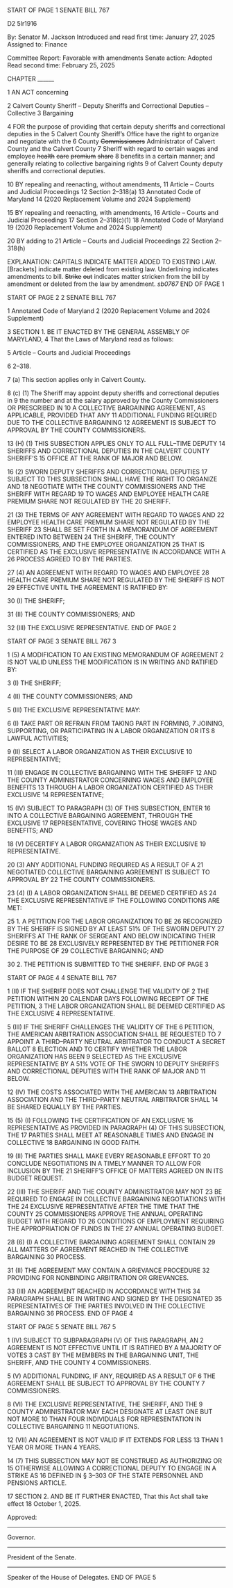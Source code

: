 START OF PAGE 1
SENATE BILL 767

D2 5lr1916

By: Senator M. Jackson
Introduced and read first time: January 27, 2025
Assigned to: Finance

Committee Report: Favorable with amendments
Senate action: Adopted
Read second time: February 25, 2025

CHAPTER ______

1 AN ACT concerning

2 Calvert County Sheriff – Deputy Sheriffs and Correctional Deputies – Collective
3 Bargaining

4 FOR the purpose of providing that certain deputy sheriffs and correctional deputies in the
5 Calvert County Sheriff’s Office have the right to organize and negotiate with the
6 County ~~Commissioners~~ Administrator of Calvert County and the Calvert County
7 Sheriff with regard to certain wages and employee ~~health~~ ~~care~~ ~~premium~~ ~~share~~
8 benefits in a certain manner; and generally relating to collective bargaining rights
9 of Calvert County deputy sheriffs and correctional deputies.

10 BY repealing and reenacting, without amendments,
11 Article – Courts and Judicial Proceedings
12 Section 2–318(a)
13 Annotated Code of Maryland
14 (2020 Replacement Volume and 2024 Supplement)

15 BY repealing and reenacting, with amendments,
16 Article – Courts and Judicial Proceedings
17 Section 2–318(c)(1)
18 Annotated Code of Maryland
19 (2020 Replacement Volume and 2024 Supplement)

20 BY adding to
21 Article – Courts and Judicial Proceedings
22 Section 2–318(h)

EXPLANATION: CAPITALS INDICATE MATTER ADDED TO EXISTING LAW.
[Brackets] indicate matter deleted from existing law.
Underlining indicates amendments to bill.
~~Strike~~ ~~out~~ indicates matter stricken from the bill by amendment or deleted from the law by
amendment. *sb0767*
END OF PAGE 1

START OF PAGE 2
2 SENATE BILL 767

1 Annotated Code of Maryland
2 (2020 Replacement Volume and 2024 Supplement)

3 SECTION 1. BE IT ENACTED BY THE GENERAL ASSEMBLY OF MARYLAND,
4 That the Laws of Maryland read as follows:

5 Article – Courts and Judicial Proceedings

6 2–318.

7 (a) This section applies only in Calvert County.

8 (c) (1) The Sheriff may appoint deputy sheriffs and correctional deputies in
9 the number and at the salary approved by the County Commissioners OR PRESCRIBED IN
10 A COLLECTIVE BARGAINING AGREEMENT, AS APPLICABLE, PROVIDED THAT ANY
11 ADDITIONAL FUNDING REQUIRED DUE TO THE COLLECTIVE BARGAINING
12 AGREEMENT IS SUBJECT TO APPROVAL BY THE COUNTY COMMISSIONERS.

13 (H) (1) THIS SUBSECTION APPLIES ONLY TO ALL FULL–TIME DEPUTY
14 SHERIFFS AND CORRECTIONAL DEPUTIES IN THE CALVERT COUNTY SHERIFF’S
15 OFFICE AT THE RANK OF MAJOR AND BELOW.

16 (2) SWORN DEPUTY SHERIFFS AND CORRECTIONAL DEPUTIES
17 SUBJECT TO THIS SUBSECTION SHALL HAVE THE RIGHT TO ORGANIZE AND
18 NEGOTIATE WITH THE COUNTY COMMISSIONERS AND THE SHERIFF WITH REGARD
19 TO WAGES AND EMPLOYEE HEALTH CARE PREMIUM SHARE NOT REGULATED BY THE
20 SHERIFF.

21 (3) THE TERMS OF ANY AGREEMENT WITH REGARD TO WAGES AND
22 EMPLOYEE HEALTH CARE PREMIUM SHARE NOT REGULATED BY THE SHERIFF
23 SHALL BE SET FORTH IN A MEMORANDUM OF AGREEMENT ENTERED INTO BETWEEN
24 THE SHERIFF, THE COUNTY COMMISSIONERS, AND THE EMPLOYEE ORGANIZATION
25 THAT IS CERTIFIED AS THE EXCLUSIVE REPRESENTATIVE IN ACCORDANCE WITH A
26 PROCESS AGREED TO BY THE PARTIES.

27 (4) AN AGREEMENT WITH REGARD TO WAGES AND EMPLOYEE
28 HEALTH CARE PREMIUM SHARE NOT REGULATED BY THE SHERIFF IS NOT
29 EFFECTIVE UNTIL THE AGREEMENT IS RATIFIED BY:

30 (I) THE SHERIFF;

31 (II) THE COUNTY COMMISSIONERS; AND

32 (III) THE EXCLUSIVE REPRESENTATIVE.
END OF PAGE 2

START OF PAGE 3
SENATE BILL 767 3

1 (5) A MODIFICATION TO AN EXISTING MEMORANDUM OF AGREEMENT
2 IS NOT VALID UNLESS THE MODIFICATION IS IN WRITING AND RATIFIED BY:

3 (I) THE SHERIFF;

4 (II) THE COUNTY COMMISSIONERS; AND

5 (III) THE EXCLUSIVE REPRESENTATIVE MAY:

6 (I) TAKE PART OR REFRAIN FROM TAKING PART IN FORMING,
7 JOINING, SUPPORTING, OR PARTICIPATING IN A LABOR ORGANIZATION OR ITS
8 LAWFUL ACTIVITIES;

9 (II) SELECT A LABOR ORGANIZATION AS THEIR EXCLUSIVE
10 REPRESENTATIVE;

11 (III) ENGAGE IN COLLECTIVE BARGAINING WITH THE SHERIFF
12 AND THE COUNTY ADMINISTRATOR CONCERNING WAGES AND EMPLOYEE BENEFITS
13 THROUGH A LABOR ORGANIZATION CERTIFIED AS THEIR EXCLUSIVE
14 REPRESENTATIVE;

15 (IV) SUBJECT TO PARAGRAPH (3) OF THIS SUBSECTION, ENTER
16 INTO A COLLECTIVE BARGAINING AGREEMENT, THROUGH THE EXCLUSIVE
17 REPRESENTATIVE, COVERING THOSE WAGES AND BENEFITS; AND

18 (V) DECERTIFY A LABOR ORGANIZATION AS THEIR EXCLUSIVE
19 REPRESENTATIVE.

20 (3) ANY ADDITIONAL FUNDING REQUIRED AS A RESULT OF A
21 NEGOTIATED COLLECTIVE BARGAINING AGREEMENT IS SUBJECT TO APPROVAL BY
22 THE COUNTY COMMISSIONERS.

23 (4) (I) A LABOR ORGANIZATION SHALL BE DEEMED CERTIFIED AS
24 THE EXCLUSIVE REPRESENTATIVE IF THE FOLLOWING CONDITIONS ARE MET:

25 1. A PETITION FOR THE LABOR ORGANIZATION TO BE
26 RECOGNIZED BY THE SHERIFF IS SIGNED BY AT LEAST 51% OF THE SWORN DEPUTY
27 SHERIFFS AT THE RANK OF SERGEANT AND BELOW INDICATING THEIR DESIRE TO BE
28 EXCLUSIVELY REPRESENTED BY THE PETITIONER FOR THE PURPOSE OF
29 COLLECTIVE BARGAINING; AND

30 2. THE PETITION IS SUBMITTED TO THE SHERIFF.
END OF PAGE 3

START OF PAGE 4
4 SENATE BILL 767

1 (II) IF THE SHERIFF DOES NOT CHALLENGE THE VALIDITY OF
2 THE PETITION WITHIN 20 CALENDAR DAYS FOLLOWING RECEIPT OF THE PETITION,
3 THE LABOR ORGANIZATION SHALL BE DEEMED CERTIFIED AS THE EXCLUSIVE
4 REPRESENTATIVE.

5 (III) IF THE SHERIFF CHALLENGES THE VALIDITY OF THE
6 PETITION, THE AMERICAN ARBITRATION ASSOCIATION SHALL BE REQUESTED TO
7 APPOINT A THIRD–PARTY NEUTRAL ARBITRATOR TO CONDUCT A SECRET BALLOT
8 ELECTION AND TO CERTIFY WHETHER THE LABOR ORGANIZATION HAS BEEN
9 SELECTED AS THE EXCLUSIVE REPRESENTATIVE BY A 51% VOTE OF THE SWORN
10 DEPUTY SHERIFFS AND CORRECTIONAL DEPUTIES WITH THE RANK OF MAJOR AND
11 BELOW.

12 (IV) THE COSTS ASSOCIATED WITH THE AMERICAN
13 ARBITRATION ASSOCIATION AND THE THIRD–PARTY NEUTRAL ARBITRATOR SHALL
14 BE SHARED EQUALLY BY THE PARTIES.

15 (5) (I) FOLLOWING THE CERTIFICATION OF AN EXCLUSIVE
16 REPRESENTATIVE AS PROVIDED IN PARAGRAPH (4) OF THIS SUBSECTION, THE
17 PARTIES SHALL MEET AT REASONABLE TIMES AND ENGAGE IN COLLECTIVE
18 BARGAINING IN GOOD FAITH.

19 (II) THE PARTIES SHALL MAKE EVERY REASONABLE EFFORT TO
20 CONCLUDE NEGOTIATIONS IN A TIMELY MANNER TO ALLOW FOR INCLUSION BY THE
21 SHERIFF’S OFFICE OF MATTERS AGREED ON IN ITS BUDGET REQUEST.

22 (III) THE SHERIFF AND THE COUNTY ADMINISTRATOR MAY NOT
23 BE REQUIRED TO ENGAGE IN COLLECTIVE BARGAINING NEGOTIATIONS WITH THE
24 EXCLUSIVE REPRESENTATIVE AFTER THE TIME THAT THE COUNTY
25 COMMISSIONERS APPROVE THE ANNUAL OPERATING BUDGET WITH REGARD TO
26 CONDITIONS OF EMPLOYMENT REQUIRING THE APPROPRIATION OF FUNDS IN THE
27 ANNUAL OPERATING BUDGET.

28 (6) (I) A COLLECTIVE BARGAINING AGREEMENT SHALL CONTAIN
29 ALL MATTERS OF AGREEMENT REACHED IN THE COLLECTIVE BARGAINING
30 PROCESS.

31 (II) THE AGREEMENT MAY CONTAIN A GRIEVANCE PROCEDURE
32 PROVIDING FOR NONBINDING ARBITRATION OR GRIEVANCES.

33 (III) AN AGREEMENT REACHED IN ACCORDANCE WITH THIS
34 PARAGRAPH SHALL BE IN WRITING AND SIGNED BY THE DESIGNATED
35 REPRESENTATIVES OF THE PARTIES INVOLVED IN THE COLLECTIVE BARGAINING
36 PROCESS.
END OF PAGE 4

START OF PAGE 5
SENATE BILL 767 5

1 (IV) SUBJECT TO SUBPARAGRAPH (V) OF THIS PARAGRAPH, AN
2 AGREEMENT IS NOT EFFECTIVE UNTIL IT IS RATIFIED BY A MAJORITY OF VOTES
3 CAST BY THE MEMBERS IN THE BARGAINING UNIT, THE SHERIFF, AND THE COUNTY
4 COMMISSIONERS.

5 (V) ADDITIONAL FUNDING, IF ANY, REQUIRED AS A RESULT OF
6 THE AGREEMENT SHALL BE SUBJECT TO APPROVAL BY THE COUNTY
7 COMMISSIONERS.

8 (VI) THE EXCLUSIVE REPRESENTATIVE, THE SHERIFF, AND THE
9 COUNTY ADMINISTRATOR MAY EACH DESIGNATE AT LEAST ONE BUT NOT MORE
10 THAN FOUR INDIVIDUALS FOR REPRESENTATION IN COLLECTIVE BARGAINING
11 NEGOTIATIONS.

12 (VII) AN AGREEMENT IS NOT VALID IF IT EXTENDS FOR LESS
13 THAN 1 YEAR OR MORE THAN 4 YEARS.

14 (7) THIS SUBSECTION MAY NOT BE CONSTRUED AS AUTHORIZING OR
15 OTHERWISE ALLOWING A CORRECTIONAL DEPUTY TO ENGAGE IN A STRIKE AS
16 DEFINED IN § 3–303 OF THE STATE PERSONNEL AND PENSIONS ARTICLE.

17 SECTION 2. AND BE IT FURTHER ENACTED, That this Act shall take effect
18 October 1, 2025.

Approved:

________________________________________________________________________________
Governor.

________________________________________________________________________________
President of the Senate.

________________________________________________________________________________
Speaker of the House of Delegates.
END OF PAGE 5